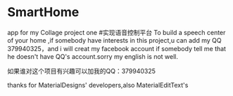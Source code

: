 # SmartHome
app for my Collage project one
#实现语音控制平台 
To build a speech center of your home ,if somebody have interests in this project,u can add my QQ 379940325，and i will creat my facebook account if somebody tell me that he doesn't have QQ's account.sorry my english is not well.

如果谁对这个项目有兴趣可以加我的QQ：379940325

thanks for MaterialDesigns' developers,also MaterialEditText's
